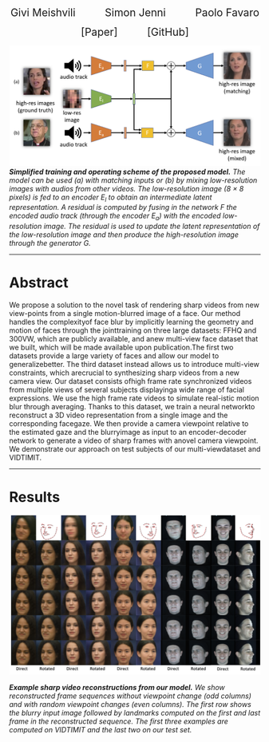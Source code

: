 <p align="center">
  <a href="https://gmeishvili.github.io" style="font-size: 21px; text-decoration: none">Givi Meishvili</a> 
  &nbsp; &nbsp; &nbsp; &nbsp; &nbsp; &nbsp; &nbsp;  
  <a href="https://sjenni.github.io" style="font-size: 21px; text-decoration: none">Simon Jenni</a> 
  &nbsp; &nbsp; &nbsp; &nbsp; &nbsp; &nbsp; &nbsp;  
  <a href="http://www.cvg.unibe.ch/people/favaro" style="font-size: 21px; text-decoration: none">Paolo Favaro</a>
</p>


<p align="center">
  <a href="https://arxiv.org/abs/1909.12780" style="font-size: 21px; text-decoration: none">[Paper]</a>
  &nbsp; &nbsp; &nbsp; &nbsp; &nbsp; &nbsp; &nbsp;  
  <a href="https://github.com/gmeishvili/deblur_and_rotate_motion_blurred_faces" style="font-size: 21px; text-decoration: none">[GitHub]</a> 
</p>

  


![Model](assets/figure_model.png)
***Simplified training and operating scheme of the proposed model.*** *The model can be used (a) with matching inputs or (b) by mixing low-resolution images with audios from other videos. The low-resolution image (8 × 8 pixels) is fed to an encoder E<sub>l</sub> to obtain an intermediate latent representation. A residual is computed by fusing in the network F the encoded audio track (through the encoder E<sub>a</sub>) with the encoded low-resolution image. The residual is used to update the latent representation of the low-resolution image and then produce the high-resolution image through the generator G.*

___

# Abstract

We propose a solution to the novel task of rendering sharp videos from new view-points from a single motion-blurred image of a face. Our method handles the complexityof face blur by implicitly learning the geometry and motion of faces through the jointtraining on three large datasets: FFHQ and 300VW, which are publicly available, and anew multi-view face dataset that we built, which will be made available upon publication.The first two datasets provide a large variety of faces and allow our model to generalizebetter. The third dataset instead allows us to introduce multi-view constraints, which arecrucial to synthesizing sharp videos from a new camera view.  Our dataset consists ofhigh frame rate synchronized videos from multiple views of several subjects displayinga wide range of facial expressions.  We use the high frame rate videos to simulate real-istic motion blur through averaging.  Thanks to this dataset, we train a neural networkto reconstruct a 3D video representation from a single image and the corresponding facegaze.  We then provide a camera viewpoint relative to the estimated gaze and the blurryimage as input to an encoder-decoder network to generate a video of sharp frames with anovel camera viewpoint. We demonstrate our approach on test subjects of our multi-viewdataset and VIDTIMIT.

___


# Results

<p align="center">
    <img src="assets/qualitative_sb.png" width="600">
</p>

***Example sharp video reconstructions from our model.*** *We show reconstructed frame sequences without viewpoint change (odd columns) and with random viewpoint changes (even columns). The first row shows the blurry input image followed by landmarks computed on the first and last frame in the reconstructed sequence. The first three examples are computed on VIDTIMIT and the last two on our test set.*
